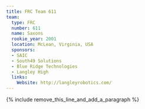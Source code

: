```yaml
---
title: FRC Team 611
team:
  type: FRC
  number: 611
  name: Saxons
  rookie_year: 2001
  location: McLean, Virginia, USA
  sponsors:
  - SAIC
  - South49 Solutions
  - Blue Ridge Technologies
  - Langley High
  links:
    Website: http://langleyrobotics.com/
---
```


{% include remove_this_line_and_add_a_paragraph %}